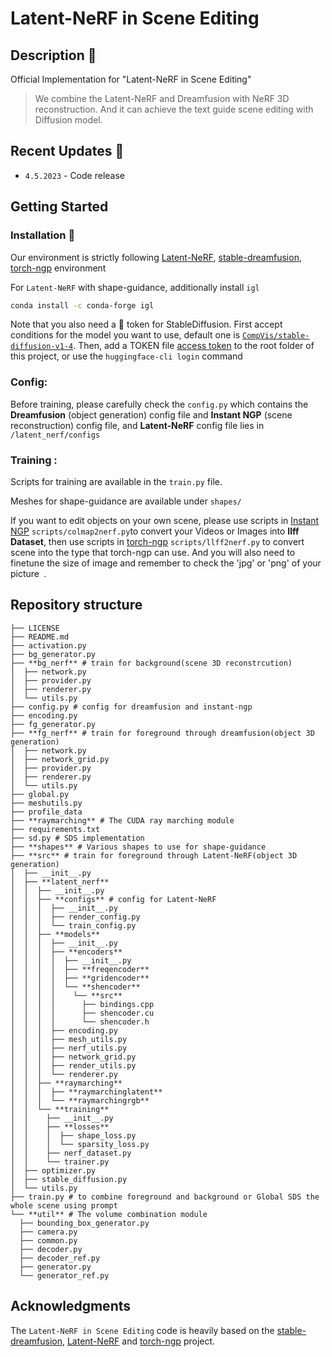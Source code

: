 # Latent-NeRF in Scene Editing
<!-- <a href="https://opensource.org/licenses/MIT"><img src="https://img.shields.io/badge/License-MIT-yellow.svg" height=22.5></a> -->

## Description :scroll:	

Official Implementation for "Latent-NeRF in Scene Editing"

> We combine the Latent-NeRF and Dreamfusion with NeRF 3D reconstruction. And it can achieve the text guide scene editing with Diffusion model.

## Recent Updates :newspaper:

* `4.5.2023` - Code release

## Getting Started

### Installation :floppy_disk:	

Our environment is strictly following [Latent-NeRF](https://github.com/eladrich/latent-nerf), [stable-dreamfusion](https://github.com/ashawkey/stable-dreamfusion),  [torch-ngp](https://github.com/ashawkey/torch-ngp) environment

For `Latent-NeRF` with shape-guidance, additionally install `igl`

```bash
conda install -c conda-forge igl
```

Note that you also need a :hugs: token for StableDiffusion. First accept conditions for the model you want to use, default one is [`CompVis/stable-diffusion-v1-4`]( https://huggingface.co/CompVis/stable-diffusion-v1-4). Then, add a TOKEN file [access token](https://huggingface.co/settings/tokens) to the root folder of this project, or use the `huggingface-cli login` command

### Config:

Before training, please carefully check the `config.py` which contains the **Dreamfusion** (object generation) config file and **Instant NGP** (scene reconstruction) config file, and **Latent-NeRF** config file lies in `/latent_nerf/configs`

### Training :	

Scripts for training are available in the `train.py` file.

Meshes for shape-guidance are available under `shapes/`

If you want to edit objects on your own scene, please use scripts in [Instant NGP](https://github.com/NVlabs/instant-ngp) `scripts/colmap2nerf.py`to convert your Videos or Images into **llff Dataset**, then use scripts in [torch-ngp](https://github.com/ashawkey/torch-ngp) `scripts/llff2nerf.py` to convert scene into the type that torch-ngp can use. And you will also need to finetune the size of image and remember to check the 'jpg' or 'png' of your picture` `.

## Repository structure

```shell
├── LICENSE
├── README.md
├── activation.py
├── bg_generator.py
├── **bg_nerf**	# train for background(scene 3D reconstrcution)
│  ├── network.py
│  ├── provider.py
│  ├── renderer.py
│  └── utils.py
├── config.py # config for dreamfusion and instant-ngp
├── encoding.py
├── fg_generator.py
├── **fg_nerf** # train for foreground through dreamfusion(object 3D generation)
│  ├── network.py
│  ├── network_grid.py
│  ├── provider.py
│  ├── renderer.py
│  └── utils.py
├── global.py
├── meshutils.py
├── profile_data
├── **raymarching** # The CUDA ray marching module
├── requirements.txt
├── sd.py # SDS implementation
├── **shapes** # Various shapes to use for shape-guidance
├── **src** # train for foreground through Latent-NeRF(object 3D generation)	
│  ├── __init__.py
│  ├── **latent_nerf**
│  │  ├── __init__.py
│  │  ├── **configs** # config for Latent-NeRF
│  │  │  ├── __init__.py
│  │  │  ├── render_config.py
│  │  │  └── train_config.py
│  │  ├── **models**
│  │  │  ├── __init__.py
│  │  │  ├── **encoders**
│  │  │  │  ├── __init__.py
│  │  │  │  ├── **freqencoder**
│  │  │  │  ├── **gridencoder**
│  │  │  │  └── **shencoder**
│  │  │  │    └── **src**
│  │  │  │      ├── bindings.cpp
│  │  │  │      ├── shencoder.cu
│  │  │  │      └── shencoder.h
│  │  │  ├── encoding.py
│  │  │  ├── mesh_utils.py
│  │  │  ├── nerf_utils.py
│  │  │  ├── network_grid.py
│  │  │  ├── render_utils.py
│  │  │  └── renderer.py
│  │  ├── **raymarching**
│  │  │  ├── **raymarchinglatent**
│  │  │  └── **raymarchingrgb**
│  │  └── **training**
│  │    ├── __init__.py
│  │    ├── **losses**
│  │    │  ├── shape_loss.py
│  │    │  └── sparsity_loss.py
│  │    ├── nerf_dataset.py
│  │    └── trainer.py
│  ├── optimizer.py
│  ├── stable_diffusion.py
│  └── utils.py
├── train.py # to combine foreground and background or Global SDS the whole scene using prompt
└── **util** # The volume combination module
  ├── bounding_box_generator.py
  ├── camera.py
  ├── common.py
  ├── decoder.py
  ├── decoder_ref.py
  ├── generator.py
  └── generator_ref.py 
```

## Acknowledgments

The `Latent-NeRF in Scene Editing` code is heavily based on the [stable-dreamfusion](https://github.com/ashawkey/stable-dreamfusion), [Latent-NeRF](https://github.com/eladrich/latent-nerf) and  [torch-ngp](https://github.com/ashawkey/torch-ngp) project.

